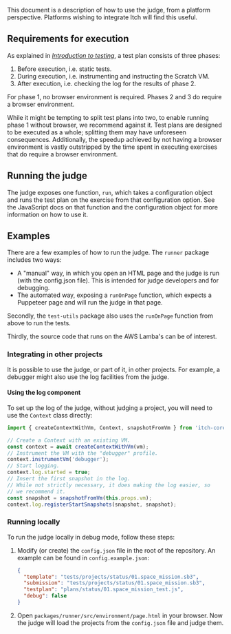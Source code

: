 This document is a description of how to use the judge, from a platform perspective.
Platforms wishing to integrate Itch will find this useful.

## Requirements for execution

As explained in [_Introduction to testing_](./introductuion-to-testing.html), a test plan consists of three phases:

1. Before execution, i.e. static tests.
2. During execution, i.e. instrumenting and instructing the Scratch VM.
3. After execution, i.e. checking the log for the results of phase 2.

For phase 1, no browser environment is required.
Phases 2 and 3 do require a browser environment.

While it might be tempting to split test plans into two, to enable running phase 1 without browser, we recommend against it.
Test plans are designed to be executed as a whole; splitting them may have unforeseen consequences.
Additionally, the speedup achieved by not having a browser environment is vastly outstripped by the time spent in executing exercises that do require a browser environment.

## Running the judge

The judge exposes one function, `run`, which takes a configuration object and runs the test plan on the exercise from that configuration option.
See the JavaScript docs on that function and the configuration object for more information on how to use it.

## Examples

There are a few examples of how to run the judge.
The `runner` package includes two ways:

- A "manual" way, in which you open an HTML page and the judge is run (with the config.json file). This is intended for judge developers and for debugging.
- The automated way, exposing a `runOnPage` function, which expects a Puppeteer page and will run the judge in that page.

Secondly, the `test-utils` package also uses the `runOnPage` function from above to run the tests.

Thirdly, the source code that runs on the AWS Lamba's can be of interest.

### Integrating in other projects

It is possible to use the judge, or part of it, in other projects.
For example, a debugger might also use the log facilities from the judge.

#### Using the log component

To set up the log of the judge, without judging a project, you will need to use the `Context` class directly:

```javascript
import { createContextWithVm, Context, snapshotFromVm } from 'itch-core';

// Create a Context with an existing VM.
const context = await createContextWithVm(vm);
// Instrument the VM with the "debugger" profile.
context.instrumentVm('debugger');
// Start logging.
context.log.started = true;
// Insert the first snapshot in the log.
// While not strictly necessary, it does making the log easier, so
// we recommend it.
const snapshot = snapshotFromVm(this.props.vm);
context.log.registerStartSnapshots(snapshot, snapshot);
```

####

### Running locally

To run the judge locally in debug mode, follow these steps:

1. Modify (or create) the `config.json` file in the root of the repository.
   An example can be found in `config.example.json`:

   ```json
   {
     "template": "tests/projects/status/01.space_mission.sb3",
     "submission": "tests/projects/status/01.space_mission.sb3",
     "testplan": "plans/status/01.space_mission_test.js",
     "debug": false
   }
   ```

2. Open `packages/runner/src/environment/page.html` in your browser.
   Now the judge will load the projects from the `config.json` file and judge them.
